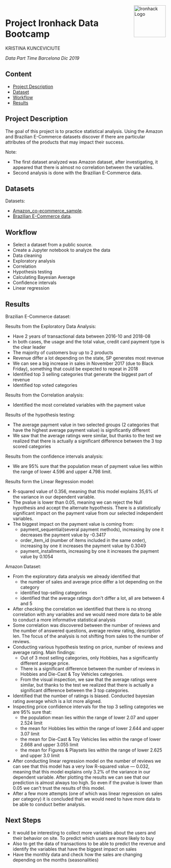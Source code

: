 <img src="https://bit.ly/2VnXWr2" alt="Ironhack Logo" width="100" align="right"/>


#   Project Ironhack Data Bootcamp

KRISTINA KUNCEVICIUTE

*Data Part Time Barcelona Dic 2019*


## Content
- [Project Description](#project)
- [Dataset](#dataset)
- [Workflow](#workflow)
- [Results](#results)

<a name="project"></a>

## Project Description

The goal of this project is to practice statistical analysis. 
Using the Amazon and Brazilian E-Commerce datasets discover if there are particular attributes of the products that may impact their success.

Note: 
- The first dataset analyzed was Amazon dataset, after investigating, it appeared that there is almost no correlation between the variables.
- Second analysis is done with the Brazilian E-Commerce data.

<a name="dataset"></a>

## Datasets

Datasets:
- [Amazon_co-ecommerce_sample](https://data.world/promptcloud/fashion-products-on-amazon-com/workspace/file?filename=amazon_co-ecommerce_sample.csv).
- [Brazilian E-Commerce data](https://www.kaggle.com/olistbr/brazilian-ecommerce).

<a name="workflow"></a>

## Workflow

 - Select a dataset from a public source.
 - Create a Jupyter notebook to analyze the data
 - Data cleaning
 - Exploratory analysis
 - Correlation
 - Hypothesis testing
 - Calculating Bayesian Average
 - Confidence intervals
 - Linear regression

 
<a name="results"></a>

## Results

Brazilian E-Commerce dataset:

Results from the Exploratory Data Analysis:
 - Have 2 years of transactional data between 2016-10 and 2018-08
 - In both cases, the usage and the total value, credit card payment type is the clear leader
 - The majority of customers buy up to 2 products
 - Revenue differ a lot depending on the state, SP generates most revenue
 - We can see a big increase in sales in November 2017 (due to Black Friday), something that could be expected to repeat in 2018
 - Identified top 3 selling categories that generate the biggest part of revenue
 - Identified top voted categories

Results from the Correlation analysis:
 - Identified the most correlated variables with the payment value

Results of the hypothesis testing:
 - The average payment value in two selected groups (2 categories that have the highest average payment value) is significantly different
 - We saw that the average ratings were similar, but thanks to the test we realized that there is actually a significant difference between the 3 top scored categories
 
Results from the confidence intervals analysis:
 - We are 95% sure that the population mean of payment value lies within the range of lower 4.596 and upper 4.798 limit.

Results form the Linear Regression model:
 - R-squared value of 0.356, meaning that this model explains 35,6% of the variance in our dependent variable.
 - The pvalue is lower than 0.05, meaning we can reject the Null hypothesis and accept the alternate hypothesis. There is a statistically significant impact on the payment value from our selected independent variables.
- The biggest impact on the payment value is coming from:
  - payment_sequential(several payment methods), increasing by one it decreases the payment value by -0.3417
  - order_item_id (number of items included in the same order), increasing by one it increases the payment value by 0.3049
  - payment_installments, increasing by one it increases the payment value by 0.1054
 
 

Amazon Dataset:

 - From the exploratory data analysis we already identified that 
     - the number of sales and average price differ a lot depending on the category
     - identified top-selling categories
     - identified that the average ratings don't differ a lot, all are between 4 and 5
 - After checking the correlation we identified that there is no strong correlation with any variables and we would need more data to be able to conduct a more informative statistical analysis
  - Some correlation was discovered between the number of reviews and the number of answered questions, average review rating, description len. The focus of the analysis is not shifting from sales to the number of reviews.
 - Conducting various hypothesis testing on price, number of reviews and average rating. Main findings:
     - Out of 3 most selling categories, only Hobbies, has a significantly different average price.
     - There is a significant difference between the number of reviews in Hobbies and Die-Cast & Toy Vehicles categories.
     - From the visual inspection, we saw that the average ratings were similar, but thanks to the test we realized that there is actually a significant difference between the 3 top categories.
- Identified that the number of ratings is biased. Conducted bayesian rating average which is a lot more aligned.
- Inspecting price confidence intervals for the top 3 selling categories we are 95% sure that: 
    - the population mean lies within the range of lower 2.07 and upper 2.524 limit
    - the mean for Hobbies lies within the range of lower 2.644 and upper 3.07 limit
    - the mean for Die-Cast & Toy Vehicles lies within the range of lower 2.668 and upper 3.055 limit
    - the mean for Figures & Playsets lies within the range of lower 2.625 and upper 3.0 limit
- After conducting linear regression model on the number of reviews we can see that this model has a very low R-squared value — 0.032, meaning that this model explains only 3.2% of the variance in our dependent variable. After plotting the results we can see that our prediction is almost always too high. So even if the pvalue is lower than 0.05 we can't trust the results of this model.
- After a few more attempts (one of which was linear regression on sales per category) it is concluded that we would need to have more data to be able to conduct better analysis. 
 
 
 
 ## Next Steps
 
 - It would be interesting to collect more variables about the users and their behavior on site. To predict which users are more likely to buy
 - Also to get the data of transactions to be able to predict the revenue and identify the variables that have the biggest impact on sales
 - Have the monthly data and check how the sales are changing depending on the months (seasonalities)